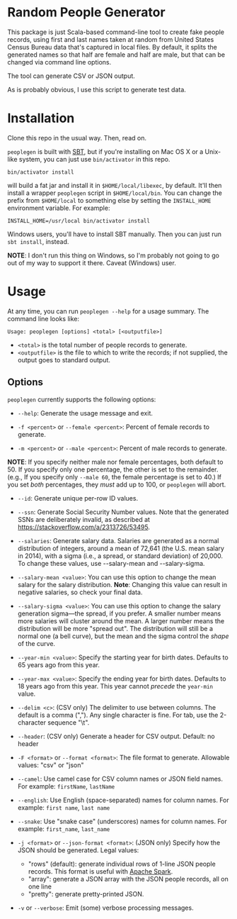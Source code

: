 # Random People Generator

This package is just Scala-based command-line tool to create fake people
records, using first and last names taken at random from United
States Census Bureau data that's captured in local files. By default, it splits
the generated names so that half are female and half are male, but that can be
changed via command line options.

The tool can generate CSV or JSON output.

As is probably obvious, I use this script to generate test data.

# Installation

Clone this repo in the usual way. Then, read on.

`peoplegen` is built with [SBT](http://scala-sbt.org), but if you're installing
on Mac OS X or a Unix-like system, you can just use `bin/activator` in this
repo.

```
bin/activator install
```

will build a fat jar and install it in `$HOME/local/libexec`, by default.
It'll then install a wrapper `peoplegen` script in `$HOME/local/bin`. You
can change the prefix from `$HOME/local` to something else by setting the
`INSTALL_HOME` environment variable. For example:

```
INSTALL_HOME=/usr/local bin/activator install
```

Windows users, you'll have to install SBT manually. Then you can just
run `sbt install`, instead.

**NOTE**: I don't run this thing on Windows, so I'm probably not going to go 
out of my way to support it there. Caveat (Windows) user.

# Usage

At any time, you can run `peoplegen --help` for a usage summary. The command
line looks like:

```
Usage: peoplegen [options] <total> [<outputfile>]
```

* `<total>` is the total number of people records to generate.
* `<outputfile>` is the file to which to write the records; if not supplied,
  the output goes to standard output.

## Options

`peoplegen` currently supports the following options:

* `--help`: Generate the usage message and exit.

* `-f <percent>` or `--female <percent>`: Percent of female records to
  generate.

* `-m <percent>` or `--male <percent>`: Percent of male records to generate.
  
**NOTE**: If you specify neither male nor female percentages, both default
to 50. If you specify only one percentage, the other is set to the remainder.
(e.g., If you specify only `--male 60`, the female percentage is set to 40.)
If you set _both_ percentages, they _must_ add up to 100, or `peoplegen`
will abort.

* `--id`: Generate unique per-row ID values.

* `--ssn`: Generate Social Security Number values. Note that the generated
  SSNs are deliberately invalid, as described at 
  <https://stackoverflow.com/a/2313726/53495>.
  
* `--salaries`: Generate salary data. Salaries are generated as a normal 
  distribution of integers, around a mean of 72,641 (the U.S. mean salary in 
  2014), with a sigma (i.e., a spread, or standard deviation) of 20,000. To 
  change these values, use --salary-mean and
                                 --salary-sigma.

* `--salary-mean <value>`: You can use this option to change the mean salary
  for the salary distribution. **Note**: Changing this value can result
  in negative salaries, so check your final data.

* `--salary-sigma <value>`: You can use this option to change the salary
  generation sigma—the spread, if you prefer. A smaller number means more
  salaries will cluster around the mean. A larger number means the distribution
  will be more "spread out". The distribution will still be a normal one (a
  bell curve), but the mean and the sigma control the _shape_ of the curve.

* `--year-min <value>`: Specify the starting year for birth dates. Defaults to 
  65 years ago from this year.
  
* `--year-max <value>`: Specify the ending year for birth dates. Defaults to 
  18 years ago from this year. This year cannot _precede_ the `year-min` value.

* `--delim <c>`: (CSV only) The delimiter to use between columns. The default
  is a comma (","). Any single character is fine. For tab, use the 2-character
  sequence "\t".

* `--header`: (CSV only) Generate a header for CSV output. Default: no header

* `-F <format>` or `--format <format>`: The file format to generate. Allowable
  values: "csv" or "json"

* `--camel`: Use camel case for CSV column names or JSON field names. For
  example: `firstName`, `lastName`

* `--english`: Use English (space-separated) names for column names. For
  example: `first name`, `last name`
  
* `--snake`: Use "snake case" (underscores) names for column names. For
  example: `first_name`, `last_name`

* `-j <format>` or `--json-format <format>`: (JSON only) Specify how the
  JSON should be generated. Legal values:
    * "rows" (default): generate individual rows of 1-line JSON people records.
      This format is useful with [Apache Spark](https://spark.apache.org).
    * "array": generate a JSON array with the JSON people records, all on
      one line        
    * "pretty": generate pretty-printed JSON.

* `-v` or `--verbose`: Emit (some) verbose processing messages.

